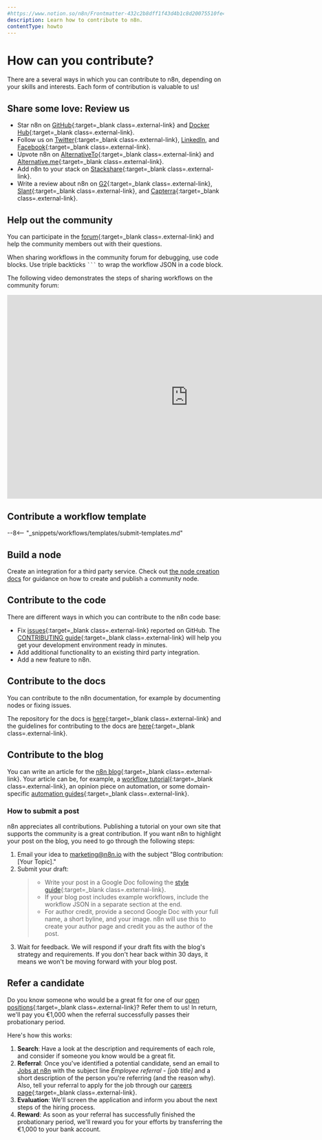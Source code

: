 ```yaml
---
#https://www.notion.so/n8n/Frontmatter-432c2b8dff1f43d4b1c8d20075510fe4
description: Learn how to contribute to n8n.
contentType: howto
---
```


# How can you contribute?

There are a several ways in which you can contribute to n8n, depending on your skills and interests. Each form of contribution is valuable to us!

## Share some love: Review us

- Star n8n on [GitHub](https://github.com/n8n-io/n8n){:target=_blank class=.external-link} and [Docker Hub](https://hub.docker.com/r/n8nio/n8n){:target=_blank class=.external-link}.
- Follow us on [Twitter](https://twitter.com/n8n_io){:target=_blank class=.external-link}, [LinkedIn](https://www.linkedin.com/company/28491094), and [Facebook](https://www.facebook.com/n8nio/){:target=_blank class=.external-link}.
- Upvote n8n on [AlternativeTo](https://alternativeto.net/software/n8n-io/){:target=_blank class=.external-link} and [Alternative.me](https://alternative.me/n8n-io){:target=_blank class=.external-link}.
- Add n8n to your stack on [Stackshare](https://stackshare.io/n8n){:target=_blank class=.external-link}.
- Write a review about n8n on [G2](https://www.g2.com/products/n8n/reviews){:target=_blank class=.external-link}, [Slant](https://www.slant.co/improve/options/37977/~n8n-review){:target=_blank class=.external-link}, and [Capterra](https://www.capterra.com/p/198028/n8n-io/){:target=_blank class=.external-link}.

## Help out the community

You can participate in the [forum](https://community.n8n.io/){:target=_blank class=.external-link} and help the community members out with their questions.

When sharing workflows in the community forum for debugging, use code blocks. Use triple backticks ` ``` ` to wrap the workflow JSON in a code block.

The following video demonstrates the steps of sharing workflows on the community forum:

<div class="video-container">

<iframe width="840" height="472.5" src="https://www.youtube.com/embed/dVC8yLqUvCE" frameborder="0" allow="accelerometer; autoplay; clipboard-write; encrypted-media; gyroscope; picture-in-picture" allowfullscreen></iframe>

</div>

## Contribute a workflow template

--8<-- "_snippets/workflows/templates/submit-templates.md"

## Build a node

Create an integration for a third party service. Check out [the node creation docs](/integrations/creating-nodes/overview/) for guidance on how to create and publish a community node.

## Contribute to the code

There are different ways in which you can contribute to the n8n code base:

- Fix [issues](https://github.com/n8n-io/n8n/issues){:target=_blank class=.external-link} reported on GitHub. The [CONTRIBUTING guide](https://github.com/n8n-io/n8n/blob/master/CONTRIBUTING.md){:target=_blank class=.external-link} will help you get your development environment ready in minutes.
- Add additional functionality to an existing third party integration.
- Add a new feature to n8n.

## Contribute to the docs

You can contribute to the n8n documentation, for example by documenting nodes or fixing issues.

The repository for the docs is [here](https://github.com/n8n-io/n8n-docs){:target=_blank class=.external-link} and the guidelines for contributing to the docs are [here](https://github.com/n8n-io/n8n-docs/blob/master/CONTRIBUTING.md){:target=_blank class=.external-link}.

## Contribute to the blog

You can write an article for the [n8n blog](https://blog.n8n.io/){:target=_blank class=.external-link}. Your article can be, for example, a [workflow tutorial](https://blog.n8n.io/tag/tutorial/){:target=_blank class=.external-link}, an opinion piece on automation, or some domain-specific [automation guides](https://blog.n8n.io/tag/guide/){:target=_blank class=.external-link}.

### How to submit a post

n8n appreciates all contributions. Publishing a tutorial on your own site that supports the community is a great contribution. If you want n8n to highlight your post on the blog, you need to go through the following steps: 

1. Email your idea to [marketing@n8n.io](mailto:marketing@n8n.io) with the subject "Blog contribution: [Your Topic]."
2. Submit your draft:
   >* Write your post in a Google Doc following the [style guide](https://www.notion.so/97dc73436a624933b75ddc941a361b70?pvs=21){:target=_blank class=.external-link}.
   >* If your blog post includes example workflows, include the workflow JSON in a separate section at the end.
   >* For author credit, provide a second Google Doc with your full name, a short byline, and your image. n8n will use this to create your author page and credit you as the author of the post.
3. Wait for feedback. We will respond if your draft fits with the blog's strategy and requirements. If you don't hear back within 30 days, it means we won't be moving forward with your blog post.

## Refer a candidate

Do you know someone who would be a great fit for one of our [open positions](https://n8n.io/careers){:target=_blank class=.external-link}? Refer them to us! In return, we'll pay you €1,000 when the referral successfully passes their probationary period.

Here's how this works:

1. **Search**: Have a look at the description and requirements of each role, and consider if someone you know would be a great fit.
2. **Referral**: Once you've identified a potential candidate, send an email to [Jobs at n8n](mailto:jobs@n8n.io) with the subject line *Employee referral - [job title]* and a short description of the person you're referring (and the reason why). Also, tell your referral to apply for the job through our [careers page](https://n8n.io/careers){:target=_blank class=.external-link}.
3. **Evaluation**: We'll screen the application and inform you about the next steps of the hiring process.
4. **Reward**: As soon as your referral has successfully finished the probationary period, we'll reward you for your efforts by transferring the €1,000 to your bank account.
